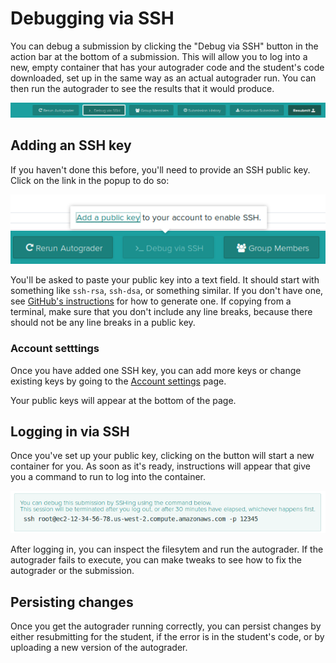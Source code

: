 # Debugging via SSH

You can debug a submission by clicking the "Debug via SSH" button in
the action bar at the bottom of a submission. This will allow you to
log into a new, empty container that has your autograder code and the student's
code downloaded, set up in the same way as an actual autograder run.
You can then run the autograder to see the results that it would produce.

[![Debug via SSH](debug_via_ssh.png)](debug_via_ssh.png)

## Adding an SSH key

If you haven't done this before, you'll need to provide an SSH public
key. Click on the link in the popup to do so:

[![Debug via SSH: No public key](debug_via_ssh_no_public_key.png)](debug_via_ssh_no_public_key.png)

You'll be asked to paste your public key into a text field. It should
start with something like `ssh-rsa`, `ssh-dsa`, or something
similar. If you don't have one, see [GitHub's instructions](https://help.github.com/articles/generating-a-new-ssh-key-and-adding-it-to-the-ssh-agent/#generating-a-new-ssh-key)
for how to generate one. If copying from a terminal, make sure that
you don't include any line breaks, because there should not be any
line breaks in a public key.

### Account setttings

Once you have added one SSH key, you can add more keys or change
existing keys by going to the
[Account settings](https://gradescope.com/account/edit) page.

Your public keys will appear at the bottom of the page.

## Logging in via SSH

Once you've set up your public key, clicking on the button will start
a new container for you. As soon as it's ready, instructions will
appear that give you a command to run to log into the container.

[![SSH Instructions](ssh_instructions.png)](ssh_instructions.png)

After logging in, you can inspect the filesytem and run the
autograder. If the autograder fails to execute, you can make tweaks to
see how to fix the autograder or the submission.

## Persisting changes

Once you get the autograder running correctly, you can persist changes
by either resubmitting for the student, if the error is in the
student's code, or by uploading a new version of the autograder.
